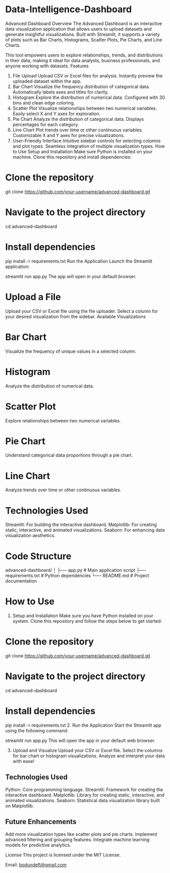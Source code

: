 # Data-Intelligence-Dashboard

Advanced Dashboard
Overview
The Advanced Dashboard is an interactive data visualization application that allows users to upload datasets and generate insightful visualizations. Built with Streamlit, it supports a variety of plots such as Bar Charts, Histograms, Scatter Plots, Pie Charts, and Line Charts.

This tool empowers users to explore relationships, trends, and distributions in their data, making it ideal for data analysts, business professionals, and anyone working with datasets.
Features

1. File Upload
Upload CSV or Excel files for analysis.
Instantly preview the uploaded dataset within the app.
2. Bar Chart
Visualize the frequency distribution of categorical data.
Automatically labels axes and titles for clarity.
3. Histogram
Explore the distribution of numerical data.
Configured with 30 bins and clean edge coloring.
4. Scatter Plot
Visualize relationships between two numerical variables.
Easily select X and Y axes for exploration.
5. Pie Chart
Analyze the distribution of categorical data.
Displays percentages for each category.
6. Line Chart
Plot trends over time or other continuous variables.
Customizable X and Y axes for precise visualizations.
7. User-Friendly Interface
Intuitive sidebar controls for selecting columns and plot types.
Seamless integration of multiple visualization types.
How to Use
Setup and Installation
Make sure Python is installed on your machine. Clone this repository and install dependencies:

# Clone the repository
git clone https://github.com/your-username/advanced-dashboard.git

# Navigate to the project directory
cd advanced-dashboard

# Install dependencies
pip install -r requirements.txt
Run the Application
Launch the Streamlit application:

streamlit run app.py
The app will open in your default browser.

# Upload a File
Upload your CSV or Excel file using the file uploader.
Select a column for your desired visualization from the sidebar.
Available Visualizations

# Bar Chart
Visualize the frequency of unique values in a selected column.

# Histogram
Analyze the distribution of numerical data.

# Scatter Plot
Explore relationships between two numerical variables.

# Pie Chart
Understand categorical data proportions through a pie chart.

# Line Chart
Analyze trends over time or other continuous variables.

# Technologies Used
Streamlit: For building the interactive dashboard.
Matplotlib: For creating static, interactive, and animated visualizations.
Seaborn: For enhancing data visualization aesthetics.

# Code Structure
advanced-dashboard/
│
├── app.py             # Main application script
├── requirements.txt   # Python dependencies
└── README.md          # Project documentation

# How to Use
1. Setup and Installation
Make sure you have Python installed on your system. Clone this repository and follow the steps below to get started:

# Clone the repository
git clone https://github.com/your-username/advanced-dashboard.git

# Navigate to the project directory
cd advanced-dashboard

# Install dependencies
pip install -r requirements.txt
2. Run the Application
Start the Streamlit app using the following command:

streamlit run app.py
This will open the app in your default web browser.

3. Upload and Visualize
Upload your CSV or Excel file.
Select the columns for bar chart or histogram visualizations.
Analyze and interpret your data with ease!


## Technologies Used
Python: Core programming language.
Streamlit: Framework for creating the interactive dashboard.
Matplotlib: Library for creating static, interactive, and animated visualizations.
Seaborn: Statistical data visualization library built on Matplotlib.

## Future Enhancements
Add more visualization types like scatter plots and pie charts.
Implement advanced filtering and grouping features.
Integrate machine learning models for predictive analytics.

License
This project is licensed under the MIT License.

Email: bodundeft@gmail.com


